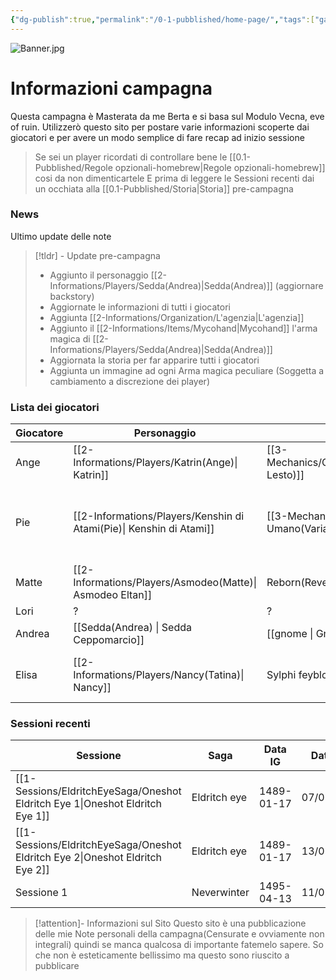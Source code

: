 ```yaml
---
{"dg-publish":true,"permalink":"/0-1-pubblished/home-page/","tags":["gardenEntry"],"noteIcon":""}
---
```


![Banner.jpg](/img/user/Assets/Banner.jpg)

# Informazioni campagna
Questa campagna è Masterata da me Berta e si basa sul Modulo Vecna, eve of ruin.
Utilizzerò questo sito per postare varie informazioni scoperte dai giocatori e per avere un modo semplice di fare recap ad inizio sessione

> Se sei un player ricordati di controllare bene le [[0.1-Pubblished/Regole opzionali-homebrew\|Regole opzionali-homebrew]] cosi da non dimenticartele
> E prima di leggere le Sessioni recenti dai un occhiata alla [[0.1-Pubblished/Storia\|Storia]] pre-campagna

### News
Ultimo update delle note
> [!tldr] - Update pre-campagna
>  - Aggiunto il personaggio [[2-Informations/Players/Sedda(Andrea)\|Sedda(Andrea)]] (aggiornare backstory)
>  - Aggiornate le informazioni di tutti i giocatori
>  - Aggiunta [[2-Informations/Organization/L'agenzia\|L'agenzia]]
>  - Aggiunto il [[2-Informations/Items/Mycohand\|Mycohand]] l'arma magica di [[2-Informations/Players/Sedda(Andrea)\|Sedda(Andrea)]]
>  - Aggiornata la storia per far apparire tutti i giocatori
>  - Aggiunta un immagine ad ogni Arma magica peculiare (Soggetta a cambiamento a discrezione dei player)

### Lista dei giocatori

| Giocatore | Personaggio                                  | Razza                               | Classe                                           | Sotto-Classe                                                                            | Stato                     |
| --------- | -------------------------------------------- | ----------------------------------- | ------------------------------------------------ | --------------------------------------------------------------------------------------- | ------------------------- |
| Ange      | [[2-Informations/Players/Katrin(Ange)\| Katrin]]                    | [[3-Mechanics/CLI/races/halfling\|Halfling(Piede Lesto)]] | [[3-Mechanics/CLI/classes/rogue\| Ladro]]                                | [[3-Mechanics/CLI/classes/rogue-soulknife-tce\| Soulknife]]                                                     | Vivo                      |
| Pie       | [[2-Informations/Players/Kenshin di Atami(Pie)\| Kenshin di Atami]] | [[3-Mechanics/CLI/races/human\| Umano(Variante)]]         | [[3-Mechanics/CLI/classes/fighter\| Guerriero]] - [[3-Mechanics/CLI/classes/paladin\| Paladino]] | [[3-Mechanics/CLI/classes/fighter-battle-master\| Maestro di Battaglia]] - [[3-Mechanics/CLI/classes/paladin-oathbreaker\|Oathbreaker]] | Vivo                      |
| Matte     | [[2-Informations/Players/Asmodeo(Matte)\| Asmodeo Eltan]]           | Reborn(Revenant)                    | [[3-Mechanics/CLI/classes/warlock\| Warlock]]                            | The Undead                                                                              | Vivo                      |
| Lori      | ?                                            | ?                                   | ?                                                | ?                                                                                       | Vivo                      |
| Andrea    | [[Sedda(Andrea) \| Sedda Ceppomarcio]]       | [[gnome \| Gnomo delle foreste]]    | [[3-Mechanics/CLI/classes/druid\|druido]]        | Circolo delle Spore                                                                     | Vivo                      |
| Elisa     | [[2-Informations/Players/Nancy(Tatina)\| Nancy]]                    | Sylphi feyblood                     | [[3-Mechanics/CLI/classes/sorcerer\| Stregone]]                          | Fey Magic                                                                               | Tornata nella seva fatata |


### Sessioni recenti

| Sessione                   | Saga         | Data IG    | Data IRL   |
| -------------------------- | ------------ | ---------- | ---------- |
| [[1-Sessions/EldritchEyeSaga/Oneshot Eldritch Eye 1\|Oneshot Eldritch Eye 1]] | Eldritch eye | 1489-01-17 | 07/05/2025 |
| [[1-Sessions/EldritchEyeSaga/Oneshot Eldritch Eye 2\|Oneshot Eldritch Eye 2]] | Eldritch eye | 1489-01-17 | 13/05/2025 |
| Sessione 1                 | Neverwinter  | 1495-04-13 | 11/09/2025 |
> [!attention]- Informazioni sul Sito
> Questo sito è una pubblicazione delle mie Note personali della campagna(Censurate e ovviamente non integrali) quindi se manca qualcosa di importante fatemelo sapere.
> So che non è esteticamente bellissimo ma questo sono riuscito a pubblicare 
